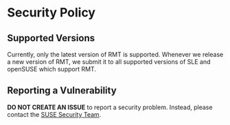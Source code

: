 # Security Policy

## Supported Versions

Currently, only the latest version of RMT is supported. Whenever we release a new version of RMT, we submit it to all supported versions of SLE and openSUSE which support RMT.

## Reporting a Vulnerability

**DO NOT CREATE AN ISSUE** to report a security problem. Instead, please contact the [SUSE Security Team](https://www.suse.com/support/security/contact/).
